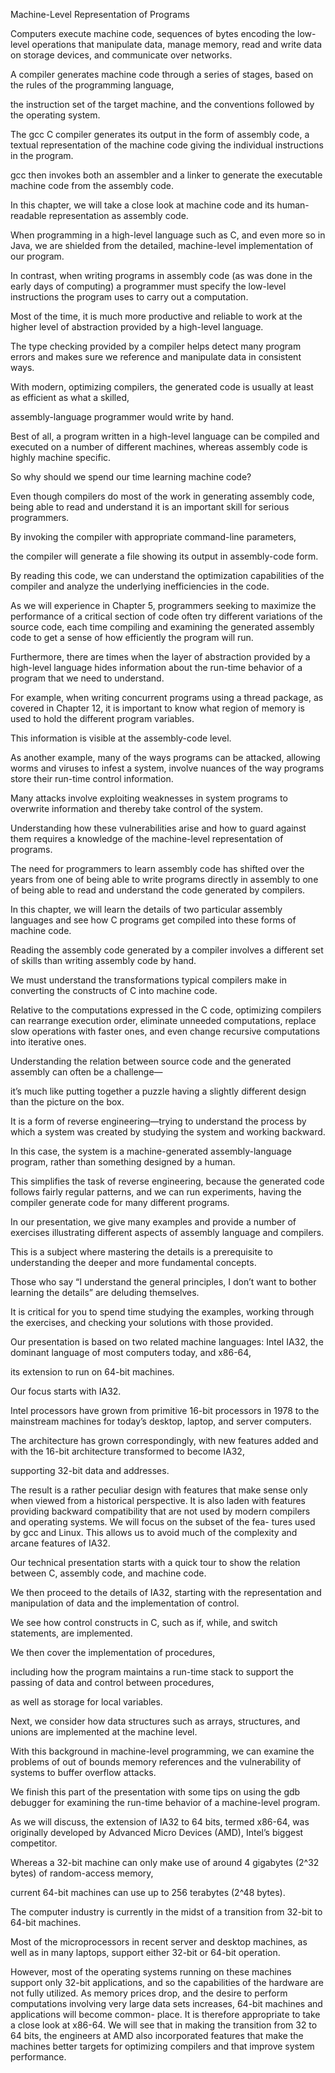 Machine-Level Representation of Programs

Computers execute machine code, 
sequences of bytes encoding the low-level operations that manipulate data, 
manage memory, 
read and write data on storage devices, 
and communicate over networks. 

A compiler generates machine code through a series of stages, 
based on the rules of the programming language, 

the instruction set of the target machine, 
and the conventions followed by the operating system. 

The gcc C compiler generates its output in the form of assembly code,
a textual representation of the machine code giving the individual instructions in
the program. 

gcc then invokes both an assembler and a linker to 
generate the executable machine code from the assembly code. 

In this chapter, we will take a close look at machine code and 
its human-readable representation as assembly code.

When programming in a high-level language such as C, 
and even more so in Java, 
we are shielded from the detailed, 
machine-level implementation of our program. 

In contrast, when writing programs in assembly code (as was done in the
early days of computing) a programmer must specify the low-level instructions the
program uses to carry out a computation. 

Most of the time, it is much more productive and reliable to work at the higher level of abstraction provided by a high-level
language. 

The type checking provided by a compiler helps detect many program errors 
and makes sure we reference and manipulate data in consistent ways. 

With modern, optimizing compilers, 
the generated code is usually at least as efficient as what a skilled, 

assembly-language programmer would write by hand. 

Best of all, a program written in a high-level language can be compiled 
and executed on a number of different machines, 
whereas assembly code is highly machine specific.

So why should we spend our time learning machine code? 

Even though compilers do most of the work in generating assembly code, 
being able to read and understand it is an important skill for serious programmers. 

By invoking the compiler with appropriate command-line parameters, 

the compiler will generate a file showing its output in assembly-code form. 

By reading this code, we can understand the optimization capabilities of the compiler 
and analyze the underlying inefficiencies in the code. 

As we will experience in Chapter 5, programmers seeking to maximize the performance of a critical section of code often try different
variations of the source code, 
each time compiling and examining the generated
assembly code to get a sense of how efficiently the program will run. 

Furthermore,
there are times when the layer of abstraction provided by a high-level language
hides information about the run-time behavior of a program that we need to understand. 

For example, when writing concurrent programs using a thread package,
as covered in Chapter 12, 
it is important to know what region of memory is used to hold the different program variables. 

This information is visible at the assembly-code level. 

As another example, many of the ways programs can be attacked,
allowing worms and viruses to infest a system, 
involve nuances of the way programs store their run-time control information. 

Many attacks involve exploiting weaknesses in system programs to overwrite information 
and thereby take control of the system. 

Understanding how these vulnerabilities arise and how to guard
against them requires a knowledge of the machine-level representation of programs. 

The need for programmers to learn assembly code has shifted over the years 
from one of being able to write programs directly in assembly to one of
being able to read and understand the code generated by compilers.

In this chapter, we will learn the details of two particular assembly languages
and see how C programs get compiled into these forms of machine code. 

Reading the assembly code generated by a compiler involves a different set of skills than
writing assembly code by hand. 

We must understand the transformations typical compilers make in converting 
the constructs of C into machine code. 

Relative to the computations expressed in the C code, 
optimizing compilers can rearrange execution order, 
eliminate unneeded computations, replace slow operations with faster ones, 
and even change recursive computations into iterative ones. 

Understanding the relation between source code and the generated assembly can often be a challenge—

it’s much like putting together a puzzle having a slightly different design than the picture on the box. 

It is a form of reverse engineering—trying to understand the process by which a system was created by studying the system
and working backward. 

In this case, the system is a machine-generated assembly-language program, 
rather than something designed by a human. 

This simplifies the task of reverse engineering, 
because the generated code follows fairly regular patterns, 
and we can run experiments, 
having the compiler generate code for many different programs. 

In our presentation, we give many examples and provide a number of exercises illustrating different aspects of 
assembly language and compilers. 

This is a subject where mastering the details is a prerequisite to understanding the deeper and more fundamental concepts. 

Those who say “I understand the general principles, I don’t want to bother learning the details” are deluding themselves. 

It is critical for you to spend time studying the examples, 
working through the exercises, and checking your solutions with those provided.

Our presentation is based on two related machine languages: Intel IA32, 
the dominant language of most computers today, 
and x86-64, 

its extension to run on 64-bit machines. 

Our focus starts with IA32. 

Intel processors have grown from primitive 16-bit processors in 1978 
to the mainstream machines for today’s desktop, laptop, and server computers. 

The architecture has grown correspondingly,
with new features added and with the 16-bit architecture transformed to become IA32, 

supporting 32-bit data and addresses. 

The result is a rather peculiar design
with features that make sense only when viewed from a historical perspective. It
is also laden with features providing backward compatibility that are not used by
modern compilers and operating systems. We will focus on the subset of the fea-
tures used by gcc and Linux. This allows us to avoid much of the complexity and
arcane features of IA32.


Our technical presentation starts with a quick tour 
to show the relation between C, assembly code, and machine code. 

We then proceed to the details of IA32, 
starting with the representation and manipulation of data and the implementation of control. 

We see how control constructs in C, such as if, while, and switch statements, are implemented. 

We then cover the implementation of procedures, 

including how the program maintains a run-time stack to support 
the passing of data and control between procedures, 

as well as storage for local variables. 

Next, we consider how data structures such as arrays, structures, 
and unions are implemented at the machine level. 

With this background in machine-level programming, 
we can examine the problems of out of bounds memory references and
the vulnerability of systems to buffer overflow attacks. 

We finish this part of the presentation with some tips on 
using the gdb debugger for examining the run-time
behavior of a machine-level program.

As we will discuss, the extension of IA32 to 64 bits, termed x86-64, 
was originally developed by Advanced Micro Devices (AMD), 
Intel’s biggest competitor.

Whereas a 32-bit machine can only make use of around 4 gigabytes (2^32 bytes) of random-access memory, 

current 64-bit machines can use up to 256 terabytes (2^48 bytes). 

The computer industry is currently in the midst of a transition from 32-bit to 64-bit machines. 

Most of the microprocessors in recent server and desktop machines, 
as well as in many laptops, support either 32-bit or 64-bit operation.

However, most of the operating systems running on these machines support only 32-bit applications, 
and so the capabilities of the hardware are not fully utilized.
As memory prices drop, and the desire to perform computations involving very
large data sets increases, 64-bit machines and applications will become common-
place. It is therefore appropriate to take a close look at x86-64. We will see that in
making the transition from 32 to 64 bits, the engineers at AMD also incorporated
features that make the machines better targets for optimizing compilers and that
improve system performance.
































